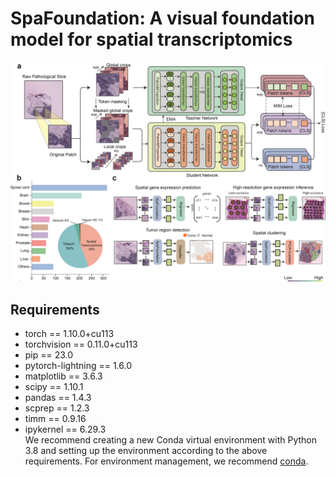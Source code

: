# SpaFoundation: A visual foundation model for spatial transcriptomics
![Overview](overview.jpg)
## Requirements

- torch == 1.10.0+cu113  
- torchvision == 0.11.0+cu113  
- pip == 23.0  
- pytorch-lightning == 1.6.0  
- matplotlib == 3.6.3  
- scipy == 1.10.1  
- pandas == 1.4.3  
- scprep == 1.2.3  
- timm == 0.9.16  
- ipykernel == 6.29.3  
We recommend creating a new Conda virtual environment with Python 3.8 and setting up the environment according to the above requirements.
For environment management, we recommend [conda](https://docs.conda.io/en/latest/). 


